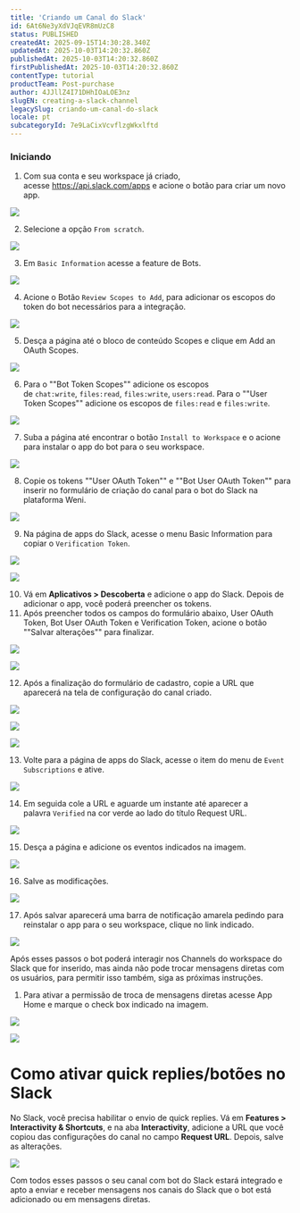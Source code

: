 ```yaml
---
title: 'Criando um Canal do Slack'
id: 6At6Ne3yXdVJqEVR8mUzC8
status: PUBLISHED
createdAt: 2025-09-15T14:30:28.340Z
updatedAt: 2025-10-03T14:20:32.860Z
publishedAt: 2025-10-03T14:20:32.860Z
firstPublishedAt: 2025-10-03T14:20:32.860Z
contentType: tutorial
productTeam: Post-purchase
author: 4JJllZ4I71DHhIOaLOE3nz
slugEN: creating-a-slack-channel
legacySlug: criando-um-canal-do-slack
locale: pt
subcategoryId: 7e9LaCixVcvflzgWkxlftd
---
```


### Iniciando

1. Com sua conta e seu workspace já criado, acesse <https://api.slack.com/apps> e acione o botão para criar um novo app.

![](https://cdn.statically.io/gh/vtexdocs/help-center-content/refs/heads/main/docs/pt/tutorials/weni-by-vtex/integrações/criando-um-canal-do-slack_1.png)

2. Selecione a opção `From scratch`.

 ![](https://cdn.statically.io/gh/vtexdocs/help-center-content/refs/heads/main/docs/pt/tutorials/weni-by-vtex/integrações/criando-um-canal-do-slack_2.png)

3. Em `Basic Information` acesse a feature de Bots. 

![](https://cdn.statically.io/gh/vtexdocs/help-center-content/refs/heads/main/docs/pt/tutorials/weni-by-vtex/integrações/criando-um-canal-do-slack_3.png)

4. Acione o Botão `Review Scopes to Add`, para adicionar os escopos do token do bot necessários para a integração.

 ![](https://cdn.statically.io/gh/vtexdocs/help-center-content/refs/heads/main/docs/pt/tutorials/weni-by-vtex/integrações/criando-um-canal-do-slack_4.png)

5. Desça a página até o bloco de conteúdo Scopes e clique em Add an OAuth Scopes.

![](https://cdn.statically.io/gh/vtexdocs/help-center-content/refs/heads/main/docs/pt/tutorials/weni-by-vtex/integrações/criando-um-canal-do-slack_5.png)

6. Para o ""Bot Token Scopes"" adicione os escopos de `chat:write`, `files:read`, `files:write`, `users:read`. Para o ""User Token Scopes"" adicione os escopos de `files:read` e `files:write`.

![](https://cdn.statically.io/gh/vtexdocs/help-center-content/refs/heads/main/docs/pt/tutorials/weni-by-vtex/integrações/criando-um-canal-do-slack_6.png)

7. Suba a página até encontrar o botão `Install to Workspace` e o acione para instalar o app do bot para o seu workspace.

![](https://cdn.statically.io/gh/vtexdocs/help-center-content/refs/heads/main/docs/pt/tutorials/weni-by-vtex/integrações/criando-um-canal-do-slack_7.png)

8. Copie os tokens ""User OAuth Token"" e ""Bot User OAuth Token"" para inserir no formulário de criação do canal para o bot do Slack na plataforma Weni.

 ![](https://cdn.statically.io/gh/vtexdocs/help-center-content/refs/heads/main/docs/pt/tutorials/weni-by-vtex/integrações/criando-um-canal-do-slack_8.png)

9. Na página de apps do Slack, acesse o menu Basic Information para copiar o `Verification Token`.

![](https://cdn.statically.io/gh/vtexdocs/help-center-content/refs/heads/main/docs/pt/tutorials/weni-by-vtex/integrações/criando-um-canal-do-slack_9.png) 

![](https://cdn.statically.io/gh/vtexdocs/help-center-content/refs/heads/main/docs/pt/tutorials/weni-by-vtex/integrações/criando-um-canal-do-slack_10.png)

10. Vá em **Aplicativos > Descoberta** e adicione o app do Slack. Depois de adicionar o app, você poderá preencher os tokens.
11. Após preencher todos os campos do formulário abaixo, User OAuth Token, Bot User OAuth Token e Verification Token, acione o botão ""Salvar alterações"" para finalizar.

![](https://cdn.statically.io/gh/vtexdocs/help-center-content/refs/heads/main/docs/pt/tutorials/weni-by-vtex/integrações/criando-um-canal-do-slack_11.png)

![](https://cdn.statically.io/gh/vtexdocs/help-center-content/refs/heads/main/docs/pt/tutorials/weni-by-vtex/integrações/criando-um-canal-do-slack_12.png)

12. Após a finalização do formulário de cadastro, copie a URL que aparecerá na tela de configuração do canal criado.

![](https://cdn.statically.io/gh/vtexdocs/help-center-content/refs/heads/main/docs/pt/tutorials/weni-by-vtex/integrações/criando-um-canal-do-slack_13.png)

![](https://cdn.statically.io/gh/vtexdocs/help-center-content/refs/heads/main/docs/pt/tutorials/weni-by-vtex/integrações/criando-um-canal-do-slack_14.png) 

![](https://cdn.statically.io/gh/vtexdocs/help-center-content/refs/heads/main/docs/pt/tutorials/weni-by-vtex/integrações/criando-um-canal-do-slack_15.png)

13. Volte para a página de apps do Slack, acesse o item do menu de `Event Subscriptions` e ative.

 ![](https://cdn.statically.io/gh/vtexdocs/help-center-content/refs/heads/main/docs/pt/tutorials/weni-by-vtex/integrações/criando-um-canal-do-slack_16.png)

14. Em seguida cole a URL e aguarde um instante até aparecer a palavra `Verified` na cor verde ao lado do título Request URL.

![](https://cdn.statically.io/gh/vtexdocs/help-center-content/refs/heads/main/docs/pt/tutorials/weni-by-vtex/integrações/criando-um-canal-do-slack_17.png)

15. Desça a página e adicione os eventos indicados na imagem.

 ![](https://cdn.statically.io/gh/vtexdocs/help-center-content/refs/heads/main/docs/pt/tutorials/weni-by-vtex/integrações/criando-um-canal-do-slack_18.png)

16. Salve as modificações.

![](https://cdn.statically.io/gh/vtexdocs/help-center-content/refs/heads/main/docs/pt/tutorials/weni-by-vtex/integrações/criando-um-canal-do-slack_19.png)

17. Após salvar aparecerá uma barra de notificação amarela pedindo para reinstalar o app para o seu workspace, clique no link indicado.

![](https://cdn.statically.io/gh/vtexdocs/help-center-content/refs/heads/main/docs/pt/tutorials/weni-by-vtex/integrações/criando-um-canal-do-slack_20.png)

Após esses passos o bot poderá interagir nos Channels do workspace do Slack que for inserido, mas ainda não pode trocar mensagens diretas com os usuários, para permitir isso também, siga as próximas instruções.

1. Para ativar a permissão de troca de mensagens diretas acesse App Home e marque o check box indicado na imagem.

![](https://cdn.statically.io/gh/vtexdocs/help-center-content/refs/heads/main/docs/pt/tutorials/weni-by-vtex/integrações/criando-um-canal-do-slack_21.png) 

![](https://cdn.statically.io/gh/vtexdocs/help-center-content/refs/heads/main/docs/pt/tutorials/weni-by-vtex/integrações/criando-um-canal-do-slack_22.png)

# **Como ativar quick replies/botões no Slack**

No Slack, você precisa habilitar o envio de quick replies. Vá em **Features > Interactivity \& Shortcuts**, e na aba **Interactivity**, adicione a URL que você copiou das configurações do canal no campo **Request URL**. Depois, salve as alterações.

![](https://cdn.statically.io/gh/vtexdocs/help-center-content/refs/heads/main/docs/pt/tutorials/weni-by-vtex/integrações/criando-um-canal-do-slack_23.png)

Com todos esses passos o seu canal com bot do Slack estará integrado e apto a enviar e receber mensagens nos canais do Slack que o bot está adicionado ou em mensagens diretas.

